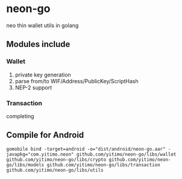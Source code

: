 # neon-go

neo thin wallet utils in golang

## Modules include

### Wallet

1. private key generation
2. parse from/to WIF/Address/PublicKey/ScriptHash
3. NEP-2 support

### Transaction

completing

## Compile for Android

```
gomobile bind -target=android -o="dist/android/neon-go.aar" -javapkg="com.yitimo.neon" github.com/yitimo/neon-go/libs/wallet github.com/yitimo/neon-go/libs/crypto github.com/yitimo/neon-go/libs/models github.com/yitimo/neon-go/libs/transaction github.com/yitimo/neon-go/libs/utils
```